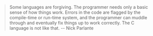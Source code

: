 > Some languages are forgiving. The programmer needs only a basic sense of how things work. Errors in the code are flagged by the compile-time or run-time system, and the programmer can muddle through and eventually fix things up to work correctly. The C language is not like that.
-- Nick Parlante
